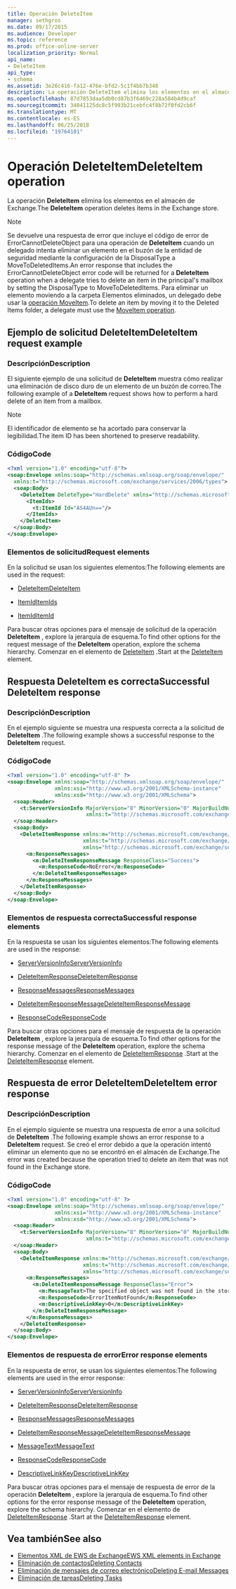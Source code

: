 ```yaml
---
title: Operación DeleteItem
manager: sethgros
ms.date: 09/17/2015
ms.audience: Developer
ms.topic: reference
ms.prod: office-online-server
localization_priority: Normal
api_name:
- DeleteItem
api_type:
- schema
ms.assetid: 3e26c416-fa12-476e-bfd2-5c1f4bb7b348
description: La operación DeleteItem elimina los elementos en el almacén de Exchange.
ms.openlocfilehash: 87d7853daa5db0cd87b3f6469c228a584b4d9caf
ms.sourcegitcommit: 34041125dc8c5f993b21cebfc4f8b72f0fd2cb6f
ms.translationtype: MT
ms.contentlocale: es-ES
ms.lasthandoff: 06/25/2018
ms.locfileid: "19764101"
---
```

# <a name="deleteitem-operation"></a><span data-ttu-id="33c40-103">Operación DeleteItem</span><span class="sxs-lookup"><span data-stu-id="33c40-103">DeleteItem operation</span></span>

<span data-ttu-id="33c40-104">La operación **DeleteItem** elimina los elementos en el almacén de Exchange.</span><span class="sxs-lookup"><span data-stu-id="33c40-104">The **DeleteItem** operation deletes items in the Exchange store.</span></span> 
  
> [!NOTE]
> <span data-ttu-id="33c40-105">Se devuelve una respuesta de error que incluye el código de error de ErrorCannotDeleteObject para una operación de **DeleteItem** cuando un delegado intenta eliminar un elemento en el buzón de la entidad de seguridad mediante la configuración de la DisposalType a MoveToDeletedItems.</span><span class="sxs-lookup"><span data-stu-id="33c40-105">An error response that includes the ErrorCannotDeleteObject error code will be returned for a **DeleteItem** operation when a delegate tries to delete an item in the principal's mailbox by setting the DisposalType to MoveToDeletedItems.</span></span> <span data-ttu-id="33c40-106">Para eliminar un elemento moviendo a la carpeta Elementos eliminados, un delegado debe usar la [operación MoveItem](moveitem-operation.md).</span><span class="sxs-lookup"><span data-stu-id="33c40-106">To delete an item by moving it to the Deleted Items folder, a delegate must use the [MoveItem operation](moveitem-operation.md).</span></span> 
  
## <a name="deleteitem-request-example"></a><span data-ttu-id="33c40-107">Ejemplo de solicitud DeleteItem</span><span class="sxs-lookup"><span data-stu-id="33c40-107">DeleteItem request example</span></span>

### <a name="description"></a><span data-ttu-id="33c40-108">Descripción</span><span class="sxs-lookup"><span data-stu-id="33c40-108">Description</span></span>

<span data-ttu-id="33c40-109">El siguiente ejemplo de una solicitud de **DeleteItem** muestra cómo realizar una eliminación de disco duro de un elemento de un buzón de correo.</span><span class="sxs-lookup"><span data-stu-id="33c40-109">The following example of a **DeleteItem** request shows how to perform a hard delete of an item from a mailbox.</span></span> 
  
> [!NOTE]
> <span data-ttu-id="33c40-110">El identificador de elemento se ha acortado para conservar la legibilidad.</span><span class="sxs-lookup"><span data-stu-id="33c40-110">The item ID has been shortened to preserve readability.</span></span> 
  
### <a name="code"></a><span data-ttu-id="33c40-111">Código</span><span class="sxs-lookup"><span data-stu-id="33c40-111">Code</span></span>

```XML
<?xml version="1.0" encoding="utf-8"?>
<soap:Envelope xmlns:soap="http://schemas.xmlsoap.org/soap/envelope/"
  xmlns:t="http://schemas.microsoft.com/exchange/services/2006/types">
  <soap:Body>
    <DeleteItem DeleteType="HardDelete" xmlns="http://schemas.microsoft.com/exchange/services/2006/messages">
      <ItemIds>
        <t:ItemId Id="AS4AUn=="/>
      </ItemIds>
    </DeleteItem>
  </soap:Body>
</soap:Envelope>
```

### <a name="request-elements"></a><span data-ttu-id="33c40-112">Elementos de solicitud</span><span class="sxs-lookup"><span data-stu-id="33c40-112">Request elements</span></span>

<span data-ttu-id="33c40-113">En la solicitud se usan los siguientes elementos:</span><span class="sxs-lookup"><span data-stu-id="33c40-113">The following elements are used in the request:</span></span>
  
- [<span data-ttu-id="33c40-114">DeleteItem</span><span class="sxs-lookup"><span data-stu-id="33c40-114">DeleteItem</span></span>](deleteitem.md)
    
- [<span data-ttu-id="33c40-115">ItemId</span><span class="sxs-lookup"><span data-stu-id="33c40-115">ItemIds</span></span>](itemids.md)
    
- [<span data-ttu-id="33c40-116">ItemId</span><span class="sxs-lookup"><span data-stu-id="33c40-116">ItemId</span></span>](itemid.md)
    
<span data-ttu-id="33c40-117">Para buscar otras opciones para el mensaje de solicitud de la operación **DeleteItem** , explore la jerarquía de esquema.</span><span class="sxs-lookup"><span data-stu-id="33c40-117">To find other options for the request message of the **DeleteItem** operation, explore the schema hierarchy.</span></span> <span data-ttu-id="33c40-118">Comenzar en el elemento de [DeleteItem](deleteitem.md) .</span><span class="sxs-lookup"><span data-stu-id="33c40-118">Start at the [DeleteItem](deleteitem.md) element.</span></span> 
  
## <a name="successful-deleteitem-response"></a><span data-ttu-id="33c40-119">Respuesta DeleteItem es correcta</span><span class="sxs-lookup"><span data-stu-id="33c40-119">Successful DeleteItem response</span></span>

### <a name="description"></a><span data-ttu-id="33c40-120">Descripción</span><span class="sxs-lookup"><span data-stu-id="33c40-120">Description</span></span>

<span data-ttu-id="33c40-121">En el ejemplo siguiente se muestra una respuesta correcta a la solicitud de **DeleteItem** .</span><span class="sxs-lookup"><span data-stu-id="33c40-121">The following example shows a successful response to the **DeleteItem** request.</span></span> 
  
### <a name="code"></a><span data-ttu-id="33c40-122">Código</span><span class="sxs-lookup"><span data-stu-id="33c40-122">Code</span></span>

```XML
<?xml version="1.0" encoding="utf-8" ?>
<soap:Envelope xmlns:soap="http://schemas.xmlsoap.org/soap/envelope/" 
               xmlns:xsi="http://www.w3.org/2001/XMLSchema-instance" 
               xmlns:xsd="http://www.w3.org/2001/XMLSchema">
  <soap:Header>
    <t:ServerVersionInfo MajorVersion="8" MinorVersion="0" MajorBuildNumber="595" MinorBuildNumber="0" 
                         xmlns:t="http://schemas.microsoft.com/exchange/services/2006/types" />
  </soap:Header>
  <soap:Body>
    <DeleteItemResponse xmlns:m="http://schemas.microsoft.com/exchange/services/2006/messages" 
                        xmlns:t="http://schemas.microsoft.com/exchange/services/2006/types" 
                        xmlns="http://schemas.microsoft.com/exchange/services/2006/messages">
      <m:ResponseMessages>
        <m:DeleteItemResponseMessage ResponseClass="Success">
          <m:ResponseCode>NoError</m:ResponseCode>
        </m:DeleteItemResponseMessage>
      </m:ResponseMessages>
    </DeleteItemResponse>
  </soap:Body>
</soap:Envelope>
```

### <a name="successful-response-elements"></a><span data-ttu-id="33c40-123">Elementos de respuesta correcta</span><span class="sxs-lookup"><span data-stu-id="33c40-123">Successful response elements</span></span>

<span data-ttu-id="33c40-124">En la respuesta se usan los siguientes elementos:</span><span class="sxs-lookup"><span data-stu-id="33c40-124">The following elements are used in the response:</span></span>
  
- [<span data-ttu-id="33c40-125">ServerVersionInfo</span><span class="sxs-lookup"><span data-stu-id="33c40-125">ServerVersionInfo</span></span>](serverversioninfo.md)
    
- [<span data-ttu-id="33c40-126">DeleteItemResponse</span><span class="sxs-lookup"><span data-stu-id="33c40-126">DeleteItemResponse</span></span>](deleteitemresponse.md)
    
- [<span data-ttu-id="33c40-127">ResponseMessages</span><span class="sxs-lookup"><span data-stu-id="33c40-127">ResponseMessages</span></span>](responsemessages.md)
    
- [<span data-ttu-id="33c40-128">DeleteItemResponseMessage</span><span class="sxs-lookup"><span data-stu-id="33c40-128">DeleteItemResponseMessage</span></span>](deleteitemresponsemessage.md)
    
- [<span data-ttu-id="33c40-129">ResponseCode</span><span class="sxs-lookup"><span data-stu-id="33c40-129">ResponseCode</span></span>](responsecode.md)
    
<span data-ttu-id="33c40-130">Para buscar otras opciones para el mensaje de respuesta de la operación **DeleteItem** , explore la jerarquía de esquema.</span><span class="sxs-lookup"><span data-stu-id="33c40-130">To find other options for the response message of the **DeleteItem** operation, explore the schema hierarchy.</span></span> <span data-ttu-id="33c40-131">Comenzar en el elemento de [DeleteItemResponse](deleteitemresponse.md) .</span><span class="sxs-lookup"><span data-stu-id="33c40-131">Start at the [DeleteItemResponse](deleteitemresponse.md) element.</span></span> 
  
## <a name="deleteitem-error-response"></a><span data-ttu-id="33c40-132">Respuesta de error DeleteItem</span><span class="sxs-lookup"><span data-stu-id="33c40-132">DeleteItem error response</span></span>

### <a name="description"></a><span data-ttu-id="33c40-133">Descripción</span><span class="sxs-lookup"><span data-stu-id="33c40-133">Description</span></span>

<span data-ttu-id="33c40-134">En el ejemplo siguiente se muestra una respuesta de error a una solicitud de **DeleteItem** .</span><span class="sxs-lookup"><span data-stu-id="33c40-134">The following example shows an error response to a **DeleteItem** request.</span></span> <span data-ttu-id="33c40-135">Se creó el error debido a que la operación intentó eliminar un elemento que no se encontró en el almacén de Exchange.</span><span class="sxs-lookup"><span data-stu-id="33c40-135">The error was created because the operation tried to delete an item that was not found in the Exchange store.</span></span> 
  
### <a name="code"></a><span data-ttu-id="33c40-136">Código</span><span class="sxs-lookup"><span data-stu-id="33c40-136">Code</span></span>

```XML
<?xml version="1.0" encoding="utf-8" ?>
<soap:Envelope xmlns:soap="http://schemas.xmlsoap.org/soap/envelope/" 
               xmlns:xsi="http://www.w3.org/2001/XMLSchema-instance" 
               xmlns:xsd="http://www.w3.org/2001/XMLSchema">
  <soap:Header>
    <t:ServerVersionInfo MajorVersion="8" MinorVersion="0" MajorBuildNumber="595" MinorBuildNumber="0" 
                         xmlns:t="http://schemas.microsoft.com/exchange/services/2006/types" />
  </soap:Header>
  <soap:Body>
    <DeleteItemResponse xmlns:m="http://schemas.microsoft.com/exchange/services/2006/messages" 
                        xmlns:t="http://schemas.microsoft.com/exchange/services/2006/types" 
                        xmlns="http://schemas.microsoft.com/exchange/services/2006/messages">
      <m:ResponseMessages>
        <m:DeleteItemResponseMessage ResponseClass="Error">
          <m:MessageText>The specified object was not found in the store.</m:MessageText>
          <m:ResponseCode>ErrorItemNotFound</m:ResponseCode>
          <m:DescriptiveLinkKey>0</m:DescriptiveLinkKey>
        </m:DeleteItemResponseMessage>
      </m:ResponseMessages>
    </DeleteItemResponse>
  </soap:Body>
</soap:Envelope>
```

### <a name="error-response-elements"></a><span data-ttu-id="33c40-137">Elementos de respuesta de error</span><span class="sxs-lookup"><span data-stu-id="33c40-137">Error response elements</span></span>

<span data-ttu-id="33c40-138">En la respuesta de error, se usan los siguientes elementos:</span><span class="sxs-lookup"><span data-stu-id="33c40-138">The following elements are used in the error response:</span></span>
  
- [<span data-ttu-id="33c40-139">ServerVersionInfo</span><span class="sxs-lookup"><span data-stu-id="33c40-139">ServerVersionInfo</span></span>](serverversioninfo.md)
    
- [<span data-ttu-id="33c40-140">DeleteItemResponse</span><span class="sxs-lookup"><span data-stu-id="33c40-140">DeleteItemResponse</span></span>](deleteitemresponse.md)
    
- [<span data-ttu-id="33c40-141">ResponseMessages</span><span class="sxs-lookup"><span data-stu-id="33c40-141">ResponseMessages</span></span>](responsemessages.md)
    
- [<span data-ttu-id="33c40-142">DeleteItemResponseMessage</span><span class="sxs-lookup"><span data-stu-id="33c40-142">DeleteItemResponseMessage</span></span>](deleteitemresponsemessage.md)
    
- [<span data-ttu-id="33c40-143">MessageText</span><span class="sxs-lookup"><span data-stu-id="33c40-143">MessageText</span></span>](messagetext.md)
    
- [<span data-ttu-id="33c40-144">ResponseCode</span><span class="sxs-lookup"><span data-stu-id="33c40-144">ResponseCode</span></span>](responsecode.md)
    
- [<span data-ttu-id="33c40-145">DescriptiveLinkKey</span><span class="sxs-lookup"><span data-stu-id="33c40-145">DescriptiveLinkKey</span></span>](descriptivelinkkey.md)
    
<span data-ttu-id="33c40-146">Para buscar otras opciones para el mensaje de respuesta de error de la operación **DeleteItem** , explore la jerarquía de esquema.</span><span class="sxs-lookup"><span data-stu-id="33c40-146">To find other options for the error response message of the **DeleteItem** operation, explore the schema hierarchy.</span></span> <span data-ttu-id="33c40-147">Comenzar en el elemento de [DeleteItemResponse](deleteitemresponse.md) .</span><span class="sxs-lookup"><span data-stu-id="33c40-147">Start at the [DeleteItemResponse](deleteitemresponse.md) element.</span></span> 
  
## <a name="see-also"></a><span data-ttu-id="33c40-148">Vea también</span><span class="sxs-lookup"><span data-stu-id="33c40-148">See also</span></span>

- [<span data-ttu-id="33c40-149">Elementos XML de EWS de Exchange</span><span class="sxs-lookup"><span data-stu-id="33c40-149">EWS XML elements in Exchange</span></span>](ews-xml-elements-in-exchange.md)
- [<span data-ttu-id="33c40-150">Eliminación de contactos</span><span class="sxs-lookup"><span data-stu-id="33c40-150">Deleting Contacts</span></span>](http://msdn.microsoft.com/library/fcc3dc84-cd3e-455e-a1a7-ae6921c9b588%28Office.15%29.aspx)  
- [<span data-ttu-id="33c40-151">Eliminación de mensajes de correo electrónico</span><span class="sxs-lookup"><span data-stu-id="33c40-151">Deleting E-mail Messages</span></span>](http://msdn.microsoft.com/library/c40f2f0b-dae0-412f-b716-727e8c0949b4%28Office.15%29.aspx) 
- [<span data-ttu-id="33c40-152">Eliminación de tareas</span><span class="sxs-lookup"><span data-stu-id="33c40-152">Deleting Tasks</span></span>](http://msdn.microsoft.com/library/a3d7e25f-8a35-4901-b1d9-d31f418ab340%28Office.15%29.aspx)

